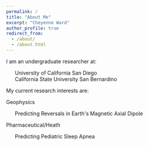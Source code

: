 ```yaml
---
permalink: /
title: "About Me"
excerpt: "Cheyenne Ward"
author_profile: true
redirect_from: 
  - /about/
  - /about.html
---
```


I am an undergraduate researcher at:
<ul style="list-style: none;">
  <li>University of California San Diego</li>
  <li>California State University San Bernardino</li>
</ul>

My current research interests are:

Geophysics
<ul style="list-style: none;">
  <li>Predicting Reversals in Earth's Magnetic Axial Dipole</li>
</ul>

Pharmaceutical/Heath
<ul style="list-style: none;">
  <li>Predicting Pediatric Sleep Apnea</li>
</ul>
